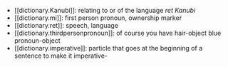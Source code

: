 
- [[dictionary.Kanubi]]: relating to or of the language *ret Kanubi* 
- [[dictionary.mi]]: first person pronoun, ownership marker
- [[dictionary.ret]]: speech, language
- [[dictionary.thirdpersonpronoun]]: of course you have hair-object blue pronoun-object
- [[dictionary.imperative]]: particle that goes at the beginning of a sentence to make it imperative-